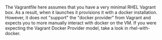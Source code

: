 The Vagrantfile here assumes that you have a very minimal RHEL Vagrant box. As a result, when it launches it provisions it with a docker installation. However, it does not "support" the "docker provider" from Vagrant and expects you to more manually interact with docker on the VM. If you were expecting the Vagrant Docker Provider model, take a look in rhel-with-docker.
